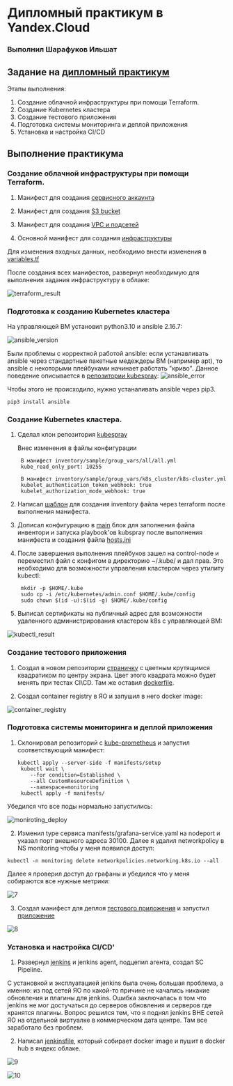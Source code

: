 # Дипломный практикум в Yandex.Cloud 

### Выполнил Шарафуков Ильшат

## Задание на [дипломный практикум](https://github.com/netology-code/devops-diplom-yandexcloud)

Этапы выполнения:

1) Создание облачной инфраструктуры при помощи Terraform.
2) Создание Kubernetes кластера
3) Создание тестового приложения
4) Подготовка cистемы мониторинга и деплой приложения
5) Установка и настройка CI/CD

## Выполнение практикума

### Создание облачной инфраструктуры при помощи Terraform.

1) Манифест для создания  [сервисного аккаунта](terraform/sa.tf)

2) Манифест для создания [S3 bucket](terraform/bucket.tf)

3) Манифест для создания [VPC и подсетей](terraform/vpc.tf)

4) Основной манифест для создания [инфраструктуры](terraform/main.tf)

Для изменения входных данных, необходимо внести изменения в [variables.tf](terraform/variables.tf)

После создания всех манифестов, развернул необходимую для выполнения задания инфраструктуру в облаке:

![terraform_result](img/1.png)

### Подготовка к созданию Kubernetes кластера

На управляющей ВМ установил python3.10 и ansible 2.16.7:

![ansible_version](img/2.png)

Были проблемы с корректной работой ansible: если устанавливать ansible через стандартные пакетные медеждеры ВМ (например apt), то ansible с некоторыми плейбуками начинает работать "криво".
Данное поведение описывается в [репозитории kubespray](https://github.com/kubernetes-sigs/kubespray):
![ansible_error](img/3.png)

Чтобы этого не происходило, нужно устаналивать ansible через pip3.

```
pip3 install ansible
```

### Создание Kubernetes кластера.

1) Сделал клон репозитория [kubespray](https://github.com/kubernetes-sigs/kubespray)

    Внес изменения в файлы конфигурации
    
        В манифест inventory/sample/group_vars/all/all.yml
        kube_read_only_port: 10255

        В манифест inventory/sample/group_vars/k8s_cluster/k8s-cluster.yml
        kubelet_authentication_token_webhook: true
        kubelet_authorization_mode_webhook: true

2) Написал [шаблон](terraform/hosts.tftpl) для создания inventory файла через terraform после выполнения манифеста.

3) Дописал конфигурацию в [main](terraform/main.tf) блок для заполнения файла инвентори и запуска playbook'ов kubspray после выполнения манифеста и создания файла [hosts.ini](terraform/hosts.ini)

4) После завершения выполнения плейбуков зашел на control-node и переместил файл с конфигом в директорию ~/.kube/ и дал прав.
Это необходимо для возможности управления кластером через утилиту kubectl:

        mkdir -p $HOME/.kube
        sudo cp -i /etc/kubernetes/admin.conf $HOME/.kube/config
        sudo chown $(id -u):$(id -g) $HOME/.kube/config

5) Выписал сертификаты на публичный адрес для возможности удаленного администрирования кластером k8s с управляющей ВМ:

![kubectl_result](img/4.png)

### Создание тестового приложения

1) Создал в новом репозитории [страничку](https://github.com/IlshatSharafukov/diplom/blob/main/html/index.html) c цветным крутящимся квадратиком по центру экрана. 
Цвет этого квадрата можно будет менять при тестах CI\CD. Там же оставил [dockerfile](https://github.com/IlshatSharafukov/diplom/blob/main/dockerfile).

2) Создал container registry в ЯО и запушил в него docker image:

![container_registry](img/5.png)

### Подготовка cистемы мониторинга и деплой приложения

1)  Склонировал репозиторий с [kube-prometheus](https://github.com/prometheus-operator/kube-prometheus) и запустил соответствующий манифест:

        kubectl apply --server-side -f manifests/setup
         kubectl wait \
         	--for condition=Established \
         	--all CustomResourceDefinition \
         	--namespace=monitoring
         kubectl apply -f manifests/

Убедился что все поды нормально запустились:

![moniroting_deploy](img/6.png)

2) Изменил type сервиса manifests/grafana-service.yaml на nodeport и указал порт внешного адреса 30100. Далее я удалил networkpolicy в NS monitoring чтобы у меня появился доступ:
```
kubectl -n monitoring delete networkpolicies.networking.k8s.io --all
```

Далее я проверил доступ до графаны и убедился что у меня собираются все нужные метрики:

![7](img/7.png)

3) Создал манифест для деплоя [тестового приложения](https://github.com/IlshatSharafukov/diplom/blob/main/deploy.yaml) и запустил [приложение](http://178.154.231.231:30080/)

![8](img/8.png)

### Установка и настройка CI/CD'

1) Развернул [jenkins](http://185.164.172.68:8080/) и jenkins agent, подцепил агента, создал SC Pipeline.

C установкой и эксплуатацией jenkins была очень большая проблема, а именно: из под сетей ЯО по какой-то причине не качались никакие обновления и плагины для jenkins.
Ошибка заключалась в том что jenkins не мог достучаться до серверов обновления и серверов где хранятся плагины. Вопрос решился тем, что я поднял jenkins ВНЕ сетей ЯО на отдельной виртуалке в коммерческом дата центре. Там все заработало без проблем.

2)  Написал [jenkinsfile](https://github.com/IlshatSharafukov/diplom/blob/main/Jenkinsfile), который собирает docker image и пушит в docker hub в яндекс облаке.

![9](img/9.png)

![10](img/10.png)

